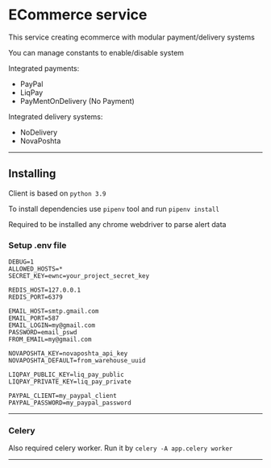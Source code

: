 # ECommerce service

This service creating ecommerce with modular payment/delivery systems

You can manage constants to enable/disable system

Integrated payments:
 * PayPal
 * LiqPay
 * PayMentOnDelivery (No Payment)

Integrated delivery systems:
* NoDelivery
* NovaPoshta

___

## Installing
Client is based on `python 3.9`

To install dependencies use `pipenv` tool and run `pipenv install`

Required to be installed any chrome webdriver to parse alert data

### Setup  .env file

```
DEBUG=1
ALLOWED_HOSTS=*
SECRET_KEY=ewnc=your_project_secret_key

REDIS_HOST=127.0.0.1
REDIS_PORT=6379

EMAIL_HOST=smtp.gmail.com
EMAIL_PORT=587
EMAIL_LOGIN=my@gmail.com
PASSWORD=email_pswd
FROM_EMAIL=my@gmail.com

NOVAPOSHTA_KEY=novaposhta_api_key
NOVAPOSHTA_DEFAULT=from_warehouse_uuid

LIQPAY_PUBLIC_KEY=liq_pay_public
LIQPAY_PRIVATE_KEY=liq_pay_private

PAYPAL_CLIENT=my_paypal_client
PAYPAL_PASSWORD=my_paypal_password
```

___

### Celery
Also required celery worker. Run it by ```celery -A app.celery worker```
___